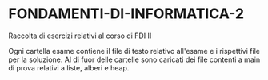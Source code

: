 # FONDAMENTI-DI-INFORMATICA-2
Raccolta di esercizi relativi al corso di FDI II



Ogni cartella esame contiene il file di testo relativo all'esame e i rispettivi file per la soluzione.
Al di fuor delle cartelle sono caricati dei file contenti a main di prova relativi a liste, alberi e heap.
